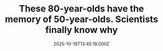 ---
title: "These 80-year-olds have the memory of 50-year-olds. Scientists finally know why"
date: 2025-10-19T13:45:18.000Z
category: Health
externalLink: "https://www.sciencedaily.com/releases/2025/10/251018102118.htm"
image: ""
excerpt: "SuperAgers defy normal aging by keeping sharp memories and healthy brains well into their 80s. Northwestern scientists discovered that these individuals either resist the buildup of harmful brain proteins or remain unaffected by them. Their brains stay structurally youthful, and their strong social lives may help protect cognition. The findings could inspire new ways to delay or prevent dementia.…"
---